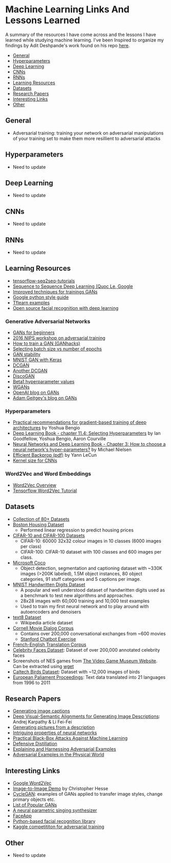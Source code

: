 # Machine Learning Links And Lessons Learned
A summary of the resources I have come across and the lessons I have learned while studying machine learning. I've been Inspired to organize my findings by Adit Deshpande's work found on his repo [here](https://github.com/adeshpande3).

* [General](#general)
* [Hyperparameters](#hyperparameters)
* [Deep Learning](#deep-learning)
* [CNNs](#cnns)
* [RNNs](#rnnss)
* [Learning Resources](#learning-resources)
* [Datasets](*datasets)
* [Research Papers](#research-papers)
* [Interesting Links](#interesting-links)
* [Other](#other)

## General

* Adversarial training: training your network on adversarial manipulations of your training set to make them more resillient to adversarial attacks

## Hyperparameters

* Need to update

## Deep Learning

* Need to update

## CNNs

* Need to update

## RNNs

* Need to update

## Learning Resources
* [tensorflow-seq2seq-tutorials](https://github.com/ematvey/tensorflow-seq2seq-tutorials)
* [Sequence to Sequence Deep Learning (Quoc Le, Google](https://www.youtube.com/watch?v=G5RY_SUJih4)
* [Improved techniques for trainings GANs](https://arxiv.org/pdf/1606.03498.pdf)
* [Google python style guide](https://google.github.io/styleguide/pyguide.html)
* [Tflearn examples](https://github.com/tflearn/tflearn/tree/master/examples#tflearn-examples)
* [Open source facial recognition with deep learning](https://cmusatyalab.github.io/openface/)

### Generative Adversarial Networks
* [GANs for beginners](https://www.oreilly.com/learning/generative-adversarial-networks-for-beginners)
* [2016 NIPS workshop on adversarial training](https://www.youtube.com/watch?v=X1mUN6dD8uE)
* [How to train a GAN (GANhacks)](https://github.com/soumith/ganhacks)
* [Selecting batch size vs number of epochs](https://stats.stackexchange.com/questions/164876/tradeoff-batch-size-vs-number-of-iterations-to-train-a-neural-network)
* [GAN stability](http://www.araya.org/archives/1183)
* [MNIST GAN with Keras](https://medium.com/towards-data-science/gan-by-example-using-keras-on-tensorflow-backend-1a6d515a60d0)
* [DCGAN](https://github.com/carpedm20/DCGAN-tensorflow)
* [Another DCGAN](https://github.com/yihui-he/GAN-MNIST)
* [DiscoGAN](https://github.com/carpedm20/DiscoGAN-pytorch)
* [Beta1 hyperparameter values](https://arxiv.org/pdf/1511.06434.pdf)
* [WGANs](https://paper.dropbox.com/doc/Wasserstein-GAN-GvU0p2V9ThzdwY3BbhoP7)
* [OpenAI blog on GANs](https://blog.openai.com/generative-models/)
* [Adam Geitgey's blog on GANs](https://medium.com/@ageitgey/abusing-generative-adversarial-networks-to-make-8-bit-pixel-art-e45d9b96cee7)



### Hyperparameters
* [Practical recommendations for gradient-based training of deep architectures](https://arxiv.org/abs/1206.5533) by Yoshua Bengio
* [Deep Learning Book - chapter 11.4: Selecting Hyperparameters](http://www.deeplearningbook.org/contents/guidelines.html) by Ian Goodfellow, Yoshua Bengio, Aaron Courville
* [Neural Networks and Deep Learning Book - Chapter 3: How to choose a neural network's hyper-parameters?](http://neuralnetworksanddeeplearning.com/chap3.html#how_to_choose_a_neural_network's_hyper-parameters) by Michael Nielsen
* [Efficient Backprop (pdf)](http://yann.lecun.com/exdb/publis/pdf/lecun-98b.pdf) by Yann LeCun
* [Kernel size for CNNs](https://www.quora.com/How-can-I-decide-the-kernel-size-output-maps-and-layers-of-CNN)

### Word2Vec and Word Embeddings
* [Word2Vec Overview](http://mccormickml.com/2016/04/19/word2vec-tutorial-the-skip-gram-model/)
* [Tensorflow Word2Vec Tutorial](https://www.tensorflow.org/tutorials/word2vec)

## Datasets
* [Collection of 80+ Datasets](https://docs.google.com/spreadsheets/d/1AQvZ7-Kg0lSZtG1wlgbIsrm90HaTZrJGQMz-uKRRlFw/edit#gid=0)
* [Boston Housing Dataset](https://www.cs.toronto.edu/~delve/data/boston/bostonDetail.html)
	* Performed linear regression to predict housing prices
* [CIFAR-10 and CIFAR-100 Datasets](https://www.cs.toronto.edu/~kriz/cifar.html)
	* CIFAR-10: 60000 32x32 colour images in 10 classes (6000 images per class)
	* CIFAR-100: CIFAR-10 dataset with 100 classes and 600 images per class. 
* [Microsoft Coco](http://cocodataset.org/#home)
	* Object detection, segmentation and captioning dataset with ~330K images (>200K labeled), 1.5M object instances, 80 object categories, 91 stuff categories and 5 captions per image.
* [MNIST Handwritten Digits Dataset](http://yann.lecun.com/exdb/mnist/)
	* A popular and well understood dataset of handwritten digits used as a benchmark to test new algorithms and approaches. 
	* 28x28 images with 60,000 training and 10,000 test examples
	* Used to train my first neural network and to play around with autoencoders and denoisers
* [text8 Dataset](http://mattmahoney.net/dc/textdata.html)
	* Wikipedia article dataset 
* [Cornell Movie Dialog Corpus](https://www.cs.cornell.edu/~cristian/Cornell_Movie-Dialogs_Corpus.html)
	* Contains over 200,000 conversational exchanges from ~600 movies
	* [Stanford Chatbot Exercise](https://github.com/chiphuyen/tf-stanford-tutorials/tree/master/assignments/chatbot)
* [French-English Translation Corpus](http://www.statmt.org/wmt10/training-giga-fren.tar)
* [Celebrity Faces Dataset](http://mmlab.ie.cuhk.edu.hk/projects/CelebA.html): Dataset of over 200,000 annotated celebrity faces
* Screenshots of NES games from [The Video Game Museum Website](http://www.vgmuseum.com/nes.htm). Can be extracted using [wget](https://www.gnu.org/software/wget/)
* [Caltech Birds Dataset](http://www.vision.caltech.edu/visipedia/CUB-200-2011.html): Dataset with ~12,000 images of birds
* [European Paliament Proceedings](http://www.statmt.org/europarl/): Text data translated into 21 languages from 1996 to 2011


## Research Papers

* [Generating image captions](https://www.cv-foundation.org/openaccess/content_cvpr_2015/papers/Vinyals_Show_and_Tell_2015_CVPR_paper.pdf)
* [Deep Visual-Semantic Alignments for Generating Image Descriptions](http://cs.stanford.edu/people/karpathy/cvpr2015.pdf): Andrej Karpathy & Li Fei-Fei
* [Generating pictures from a description](https://arxiv.org/pdf/1506.03500.pdf)
* [Intriguing properties of neural networks](https://arxiv.org/abs/1312.6199)
* [Practical Black-Box Attacks Against Machine Learning](https://arxiv.org/abs/1602.02697)
* [Defensive Distillation](https://arxiv.org/abs/1511.04508)
* [Explaining and Harnessing Adversarial Examples](https://arxiv.org/abs/1412.6572)
* [Adversarial Examples in the Physical World](https://arxiv.org/abs/1607.02533)

## Interesting Links

* [Google Word2Vec](https://code.google.com/archive/p/word2vec/)
* [Image-to-Image Demo](https://affinelayer.com/pixsrv/) by Christopher Hesse
* [CycleGAN](https://github.com/junyanz/CycleGAN): examples of GANs applied to transfer image styles, change primary objects etc. 
* [List of Popular GANs](https://github.com/wiseodd/generative-models)
* [A neural parametric singing synthesizer](http://www.creativeai.net/posts/W2C3baXvf2yJSLbY6/a-neural-parametric-singing-synthesizer)
* [FaceApp](http://www.digitaltrends.com/photography/faceapp-neural-net-image-editing/)
* [Python-based facial recognition library](https://github.com/ageitgey/face_recognition#face-recognition)
* [Kaggle competititon for adversarial training](https://www.kaggle.com/c/nips-2017-non-targeted-adversarial-attack)


## Other

* Need to update
